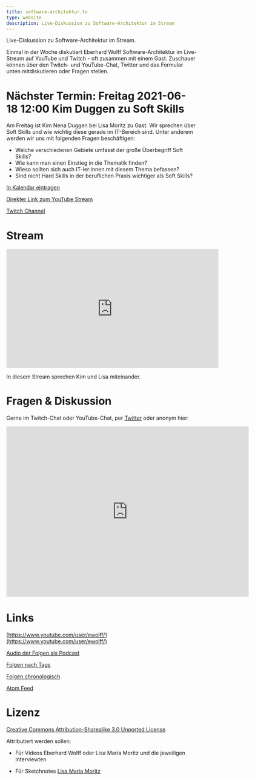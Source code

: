 ```yaml
---
title: software-architektur.tv
type: website
description: Live-Diskussion zu Software-Architektur im Stream
---
```


Live-Diskussion zu Software-Architektur im Stream. 

Einmal in der Woche diskutiert Eberhard Wolff Software-Architektur im
Live-Stream auf YouTube und Twitch - oft zusammen mit einem
Gast. Zuschauer können über den Twitch- und YouTube-Chat, Twitter und
das Formular unten mitdiskutieren oder Fragen
stellen. 

# Nächster Termin: Freitag 2021-06-18 12:00 Kim Duggen zu Soft Skills

Am Freitag ist Kim Nena Duggen bei Lisa Moritz zu Gast. Wir sprechen
über Soft Skills und wie wichtig diese gerade im IT-Bereich
sind. Unter anderem werden wir uns mit folgenden Fragen beschäftigen:
- Welche verschiedenen Gebiete umfasst der große Überbegriff Soft
  Skills?
- Wie kann man einen Einstieg in die Thematik finden?
- Wieso sollten sich auch IT-ler:innen mit diesem Thema befassen?
- Sind nicht Hard Skills in der beruflichen Praxis wichtiger als Soft
  Skills?

[In Kalendar eintragen](termin.ics)

[Direkter Link zum YouTube Stream](https://www.youtube.com/watch?v=vyruiwR9LQc)

[Twitch Channel](https://www.twitch.tv/ebrwolff)

# Stream

<center>
<div aclass="embed-container"> <iframe width="560" height="315"
src="https://www.youtube-nocookie.com/embed/vyruiwR9LQc"
frameborder="0" allow="accelerometer; autoplay; clipboard-write;
encrypted-media; gyroscope; picture-in-picture"
allowfullscreen></iframe> </div>
</center>

In diesem Stream sprechen Kim und Lisa miteinander.

<!-- # Sketchnote Stream -->

<!-- <center> -->
<!-- <div aclass="embed-container"> <iframe width="560" height="315" -->
<!-- src="https://www.youtube-nocookie.com/embed/kBoBWpiHtKg" -->
<!-- frameborder="0" allow="accelerometer; autoplay; clipboard-write; -->
<!-- encrypted-media; gyroscope; picture-in-picture" -->
<!-- allowfullscreen></iframe> </div> -->
<!-- </center> -->

<!-- In diesem Stream malt Lisa Moritz ihren Sketchnote und dazu gibt es -->
<!-- das Audio mit Eberhard und Markus. -->

<!-- # Trailer -->

<!-- <center> -->
<!-- <div aclass="embed-container"> <iframe width="560" height="315" -->
<!-- src="https://www.youtube-nocookie.com/embed/cM4Sz-E0Op4" -->
<!-- frameborder="0" allow="accelerometer; autoplay; clipboard-write; -->
<!-- encrypted-media; gyroscope; picture-in-picture" -->
<!-- allowfullscreen></iframe> </div> -->
<!-- </center> -->


# Fragen & Diskussion

Gerne im Twitch-Chat oder YouTube-Chat, per [Twitter](https://twitter.com/ewolff) oder anonym
hier:

<div class="embed-container">
<div class="ratio4x3">
<iframe
src="https://docs.google.com/forms/d/e/1FAIpQLSf0xIZkNG_wRJ0IiobVcO3Z-q3dQMcwYTww0wgiWCupZCKM4A/viewform?embedded=true"
width="640" height="450" frameborder="0" marginheight="0"
marginwidth="0">Loading…</iframe>
</div>
</div>

# Links

[https://www.youtube.com/user/ewolff/](https://www.youtube.com/user/ewolff/)

[Audio der Folgen als Podcast](podcast.html)

[Folgen nach Tags](tags.html)

[Folgen chronologisch](chronologisch.html)

[Atom Feed](feed.xml)

# Lizenz

[Creative Commons Attribution-Sharealike 3.0 Unported
License](http://creativecommons.org/licenses/by-sa/3.0/)

Attributiert werden sollen:

* Für Videos Eberhard Wolff oder Lisa Maria Moritz und die jeweiligen Interviewten

* Für Sketchnotes [Lisa Maria Moritz](https://twitter.com/Teapot4181)
